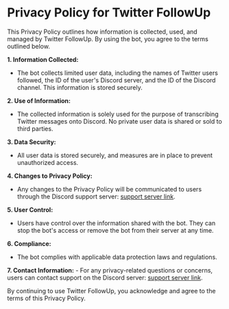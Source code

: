 # Privacy Policy for Twitter FollowUp

This Privacy Policy outlines how information is collected, used, and managed by Twitter FollowUp. By using the bot, you agree to the terms outlined below.

**1. Information Collected:**
   - The bot collects limited user data, including the names of Twitter users followed, the ID of the user's Discord server, and the ID of the Discord channel. This information is stored securely.

**2. Use of Information:**
   - The collected information is solely used for the purpose of transcribing Twitter messages onto Discord. No private user data is shared or sold to third parties.

**3. Data Security:**
   - All user data is stored securely, and measures are in place to prevent unauthorized access.

**4. Changes to Privacy Policy:**
   - Any changes to the Privacy Policy will be communicated to users through the Discord support server: [support server link](https://discord.gg/rmg2jGHWkf).

**5. User Control:**
   - Users have control over the information shared with the bot. They can stop the bot's access or remove the bot from their server at any time.

**6. Compliance:**
   - The bot complies with applicable data protection laws and regulations.

**7. Contact Information:**
    - For any privacy-related questions or concerns, users can contact support on the Discord server: [support server link](https://discord.gg/rmg2jGHWkf).

By continuing to use Twitter FollowUp, you acknowledge and agree to the terms of this Privacy Policy.
